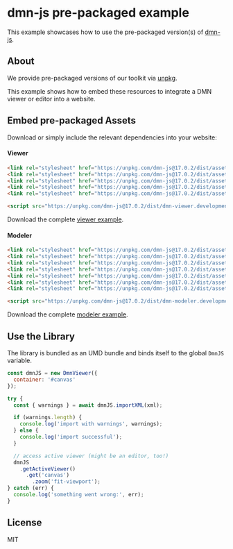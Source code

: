 # dmn-js pre-packaged example

This example showcases how to use the pre-packaged version(s) of [dmn-js](https://github.com/bpmn-io/dmn-js).


## About

We provide pre-packaged versions of our toolkit via [unpkg](https://unpkg.com/dmn-js/dist/).

This example shows how to embed these resources to integrate a DMN viewer or editor
into a website.


## Embed pre-packaged Assets

Download or simply include the relevant dependencies into your website:

#### Viewer

```html
<link rel="stylesheet" href="https://unpkg.com/dmn-js@17.0.2/dist/assets/dmn-js-drd.css">
<link rel="stylesheet" href="https://unpkg.com/dmn-js@17.0.2/dist/assets/dmn-js-decision-table.css">
<link rel="stylesheet" href="https://unpkg.com/dmn-js@17.0.2/dist/assets/dmn-js-literal-expression.css">
<link rel="stylesheet" href="https://unpkg.com/dmn-js@17.0.2/dist/assets/dmn-js-shared.css">
<link rel="stylesheet" href="https://unpkg.com/dmn-js@17.0.2/dist/assets/dmn-font/css/dmn.css">

<script src="https://unpkg.com/dmn-js@17.0.2/dist/dmn-viewer.development.js"></script>
```

Download the complete [viewer example](https://cdn.statically.io/gh/bpmn-io/dmn-js-examples/main/starter/viewer.html).

#### Modeler

```html
<link rel="stylesheet" href="https://unpkg.com/dmn-js@17.0.2/dist/assets/diagram-js.css">
<link rel="stylesheet" href="https://unpkg.com/dmn-js@17.0.2/dist/assets/dmn-js-shared.css">
<link rel="stylesheet" href="https://unpkg.com/dmn-js@17.0.2/dist/assets/dmn-js-drd.css">
<link rel="stylesheet" href="https://unpkg.com/dmn-js@17.0.2/dist/assets/dmn-js-decision-table.css">
<link rel="stylesheet" href="https://unpkg.com/dmn-js@17.0.2/dist/assets/dmn-js-decision-table-controls.css">
<link rel="stylesheet" href="https://unpkg.com/dmn-js@17.0.2/dist/assets/dmn-js-literal-expression.css">
<link rel="stylesheet" href="https://unpkg.com/dmn-js@17.0.2/dist/assets/dmn-font/css/dmn.css">

<script src="https://unpkg.com/dmn-js@17.0.2/dist/dmn-modeler.development.js"></script>
```

Download the complete [modeler example](https://cdn.statically.io/gh/bpmn-io/dmn-js-examples/main/starter/modeler.html).


## Use the Library

The library is bundled as an UMD bundle and binds itself to the global `DmnJS`
variable.

```javascript
const dmnJS = new DmnViewer({
  container: '#canvas'
});

try {
  const { warnings } = await dmnJS.importXML(xml);

  if (warnings.length) {
    console.log('import with warnings', warnings);
  } else {
    console.log('import successful');
  }

  // access active viewer (might be an editor, too!)
  dmnJS
    .getActiveViewer()
      .get('canvas')
        .zoom('fit-viewport');
} catch (err) {
  console.log('something went wrong:', err);
}
```

## License

MIT
